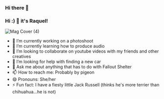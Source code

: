 ### Hi there 👋
### Hi :) 👋 it's Raquel!
![Mag Cover (4)](https://user-images.githubusercontent.com/90295639/132613800-a2ce8cb3-9301-43d1-b353-fc9af47d9bdf.PNG)

<!--
**rlaytonb/rlaytonb** is a ✨ _special_ ✨ repository because its `README.md` (this file) appears on your GitHub profile.
A little bit about ya girl:

Here are some ideas to get you started:
- 🔭 I’m currently working on ...
- 🌱 I’m currently learning ...
- 👯 I’m looking to collaborate on ...
- 🤔 I’m looking for help with ...
- 💬 Ask me about ...
- 📫 How to reach me: ...
- 😄 Pronouns: ...
- ⚡ Fun fact: ...
-->
- 🔭 I’m currently working on a photoshoot
- 🌱 I’m currently learning how to produce audio
- 👯 I’m looking to collaborate on youtube videos with my friends and other creatives
- 🤔 I’m looking for help with finding a new car
- 💬 Ask me about anything that has to do with Fallout Shelter
- 📫 How to reach me: Probably by pigeon
- 😄 Pronouns: She/her
- ⚡ Fun fact: I have a fiesty little Jack Russell (thinks he's more terrier than chihuahua...he is not)
